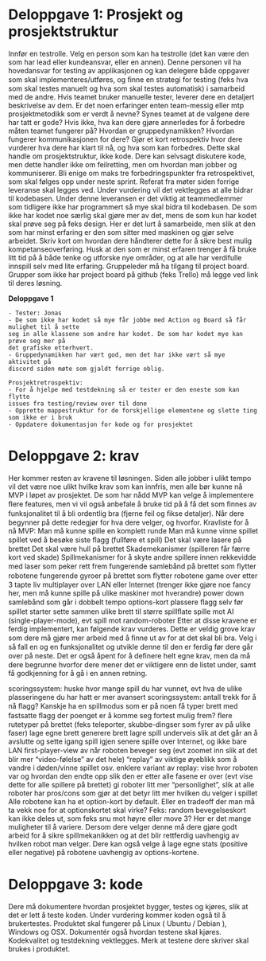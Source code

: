 # Deloppgave 1: Prosjekt og prosjektstruktur 
Innfør en testrolle. Velg en person som kan ha testrolle (det kan være den som har lead 
eller kundeansvar, eller en annen). Denne personen vil ha hovedansvar for 
testing av applikasjonen og kan delegere både oppgaver som skal implementeres/utføres, 
og ﬁnne en strategi for testing (feks hva som skal testes manuelt og hva som skal testes 
automatisk) i samarbeid med de andre. Hvis teamet bruker manuelle tester, leverer dere en 
detaljert beskrivelse av dem.
Er det noen erfaringer enten team-messig eller mtp prosjektmetodikk som er verdt 
å nevne? Synes teamet at de valgene dere har tatt er gode? Hvis ikke, hva kan dere 
gjøre annerledes for å forbedre måten teamet fungerer på?
Hvordan er gruppedynamikken?
Hvordan fungerer kommunikasjonen for dere?
Gjør et kort retrospektiv hvor dere vurderer hva dere har klart til nå, og hva som 
kan forbedres. Dette skal handle om prosjektstruktur, ikke kode. Dere kan selvsagt diskutere 
kode, men dette handler ikke om feilretting, men om hvordan man jobber og kommuniserer.
Bli enige om maks tre forbedringspunkter fra retrospektivet, som skal følges opp 
under neste sprint.
Referat fra møter siden forrige leveranse skal legges ved. Under vurdering vil det 
vektlegges at alle bidrar til kodebasen. Under denne leveransen er det viktig at 
teammedlemmer som tidligere ikke har programmert så mye skal bidra til kodebasen. De 
som ikke har kodet noe særlig skal gjøre mer av det, mens de som kun har kodet skal 
prøve seg på feks design. Her er det lurt å samarbeide, men slik at den som har minst 
erfaring er den som sitter med maskinen og gjør selve arbeidet. Skriv kort om hvordan 
dere håndterer dette for å sikre best mulig kompetanseoverføring. Husk at den som er 
minst erfaren trenger å få bruke litt tid på å både tenke og utforske nye områder, og 
at alle har verdifulle innspill selv med lite erfaring.
Gruppeleder må ha tilgang til project board. Grupper som ikke har project 
board på github (feks Trello) må legge ved link til deres løsning. 

**Deloppgave 1**

    - Tester: Jonas
    - De som ikke har kodet så mye får jobbe med Action og Board så får mulighet til å sette
    seg in alle klassene som andre har kodet. De som har kodet mye kan prøve seg mer på
    det grafiske etterhvert.
    - Gruppedynamikken har vært god, men det har ikke vært så mye aktivitet på
    discord siden møte som gjaldt forrige oblig.
    
    Prosjektretrospektiv:
    - For å hjelpe med testdekning så er tester er den eneste som kan flytte 
    issues fra testing/review over til done
    - Opprette mappestruktur for de forskjellige elementene og slette ting
    som ikke er i bruk 
    - Oppdatere dokumentasjon for kode og for prosjektet
    

#  Deloppgave 2: krav 
Her kommer resten av kravene til løsningen. Siden alle jobber i 
ulikt tempo vil det være noe ulikt hvilke krav som kan innfris, men alle bør 
kunne nå MVP i løpet av prosjektet. De som har nådd MVP kan velge å implementere 
ﬂere features, men vi vil også anbefale å bruke tid på å få det som ﬁnnes av 
funksjonalitet til å bli ordentlig bra (fjerne feil og ﬁkse detaljer).
Når dere begynner på dette redegjør for hva dere velger, og hvorfor.
Kravliste for å nå MVP:
Man må kunne spille en komplett runde
Man må kunne vinne spillet spillet ved å besøke siste ﬂagg (fullføre et spill) 
Det skal være lasere på brettet 
Det skal være hull på brettet 
Skademekanismer (spilleren får færre kort ved skade) 
Spillmekanismer for å skyte andre spillere innen rekkevidde 
med laser som peker rett frem 
fungerende samlebånd på brettet som ﬂytter robotene 
fungerende gyroer på brettet som ﬂytter robotene 
game over etter 3 tapte liv 
multiplayer over LAN eller Internet (trenger ikke gjøre noe fancy her, 
men må kunne spille på ulike maskiner mot hverandre) 
power down 
samlebånd som går i dobbelt tempo 
options-kort 
plassere ﬂagg selv før spillet starter 
sette sammen ulike brett til større spillﬂate 
spille mot AI (single-player-mode), evt spill mot random-roboter
Etter at disse kravene er ferdig implementert, kan følgende krav vurderes. 
Dette er veldig grove krav som dere må gjøre mer arbeid med å ﬁnne ut av 
for at det skal bli bra. Velg i så fall en og en funksjonalitet og 
utvikle denne til den er ferdig før dere går over på neste. 
Det er også åpent for å deﬁnere helt egne krav, men da må dere 
begrunne hvorfor dere mener det er viktigere enn de listet under, 
samt få godkjenning for å gå i en annen retning.

scoringssystem: huske hvor mange spill du har vunnet, 
evt hva de ulike plasseringene du har hatt er 
mer avansert scoringssystem: antall trekk for å nå ﬂagg? 
Kanskje ha en spillmodus som er på noen få typer brett med fastsatte ﬂagg 
der poenget er å komme seg fortest mulig frem? 
ﬂere rutetyper på brettet (feks teleporter, skubbe-dingser som 
fyrer av på ulike faser) 
lage egne brett 
generere brett 
lagre spill underveis slik at det går an å avslutte og 
sette igang spill igjen senere 
spille over Internet, og ikke bare LAN 
ﬁrst-player-view av når roboten beveger seg (evt zoomet inn slik at det 
blir mer “video-følelse” av det hele) 
“replay” av viktige øyeblikk som å vandre i døden/vinne spillet osv. 
enklere variant av replay: vise hvor roboten var og hvordan den endte 
opp slik den er etter alle fasene er over (evt vise dette for alle spillere på brettet) 
gi roboter litt mer “personlighet”, slik at alle roboter har pros/cons som 
gjør at det betyr litt mer hvilken du velger i spillet 
Alle robotene kan ha et option-kort by default. Eller en tradeoff 
der man må ta vekk noe for at optionskortet skal virke? Feks: 
random bevegelseskort kan ikke deles ut, som feks snu mot høyre eller 
move 3? Her er det mange muligheter til å variere. 
Dersom dere velger denne må dere gjøre godt arbeid for å 
sikre spillmekanikken og at det blir rettferdig uavhengig av 
hvilken robot man velger. Dere kan også velge å lage egne stats 
(positive eller negative) på robotene uavhengig av options-kortene. 

# Deloppgave 3: kode 
Dere må dokumentere hvordan prosjektet bygger, testes 
og kjøres, slik at det er lett å teste koden. 
Under vurdering kommer koden også til å brukertestes.
Produktet skal fungerer på Linux ( Ubuntu / Debian ), Windows og OSX.
Dokumentér også hvordan testene skal kjøres. 
Kodekvalitet og testdekning vektlegges. 
Merk at testene dere skriver skal brukes i produktet. 